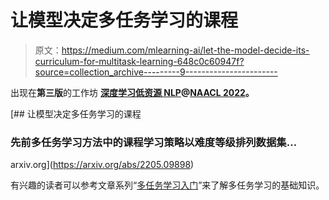 # 让模型决定多任务学习的课程

> 原文：<https://medium.com/mlearning-ai/let-the-model-decide-its-curriculum-for-multitask-learning-648c0c60947f?source=collection_archive---------9----------------------->

出现在**第三版**的工作坊 [**深度学习低资源 NLP**](https://sites.google.com/view/deeplo-2022/)**@**[**NAACL 2022**](https://2022.naacl.org/)**。**

[](https://arxiv.org/abs/2205.09898) [## 让模型决定多任务学习的课程

### 先前多任务学习方法中的课程学习策略以难度等级排列数据集…

arxiv.org](https://arxiv.org/abs/2205.09898) 

有兴趣的读者可以参考文章系列“[多任务学习入门](/analytics-vidhya/a-primer-on-multi-task-learning-in-nlp-part-1-7154b4227c0e)”来了解多任务学习的基础知识。